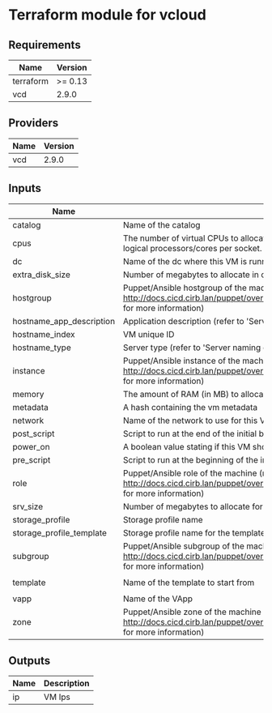 # Terraform module for vcloud

<!-- BEGINNING OF PRE-COMMIT-TERRAFORM DOCS HOOK -->
## Requirements

| Name | Version |
|------|---------|
| terraform | >= 0.13 |
| vcd | 2.9.0 |

## Providers

| Name | Version |
|------|---------|
| vcd | 2.9.0 |

## Inputs

| Name | Description | Type | Default | Required |
|------|-------------|------|---------|:--------:|
| catalog | Name of the catalog | `string` | `"LINUX-CAT"` | no |
| cpus | The number of virtual CPUs to allocate to the VM. Socket count is a result of: virtual logical processors/cores per socket. | `number` | `1` | no |
| dc | Name of the dc where this VM is running | `string` | `"sibelga"` | no |
| extra\_disk\_size | Number of megabytes to allocate in one extra disk | `number` | `0` | no |
| hostgroup | Puppet/Ansible hostgroup of the machine (refer to http://docs.cicd.cirb.lan/puppet/overview.html#_5_essential_machine_code_facts_code for more information) | `string` | n/a | yes |
| hostname\_app\_description | Application description (refer to 'Server naming convention v7.0) | `string` | n/a | yes |
| hostname\_index | VM unique ID | `number` | `1` | no |
| hostname\_type | Server type (refer to 'Server naming convention v7.0) | `string` | `"application"` | no |
| instance | Puppet/Ansible instance of the machine (refer to http://docs.cicd.cirb.lan/puppet/overview.html#_5_essential_machine_code_facts_code for more information) | `string` | n/a | yes |
| memory | The amount of RAM (in MB) to allocate to the VM | `number` | `1024` | no |
| metadata | A hash containing the vm metadata | `map` | `{}` | no |
| network | Name of the network to use for this VM | `string` | n/a | yes |
| post\_script | Script to run at the end of the initial boot | `string` | `""` | no |
| power\_on | A boolean value stating if this VM should be powered on | `bool` | `true` | no |
| pre\_script | Script to run at the beginning of the initial boot | `string` | `""` | no |
| role | Puppet/Ansible role of the machine (refer to http://docs.cicd.cirb.lan/puppet/overview.html#_5_essential_machine_code_facts_code for more information) | `string` | n/a | yes |
| srv\_size | Number of megabytes to allocate for /srv partition | `number` | `10240` | no |
| storage\_profile | Storage profile name | `string` | n/a | yes |
| storage\_profile\_template | Storage profile name for the template | `string` | n/a | yes |
| subgroup | Puppet/Ansible subgroup of the machine (refer to http://docs.cicd.cirb.lan/puppet/overview.html#_5_essential_machine_code_facts_code for more information) | `string` | `""` | no |
| template | Name of the template to start from | `string` | `"linux-rhel-7-tpl"` | no |
| vapp | Name of the VApp | `string` | n/a | yes |
| zone | Puppet/Ansible zone of the machine (refer to http://docs.cicd.cirb.lan/puppet/overview.html#_5_essential_machine_code_facts_code for more information) | `string` | n/a | yes |

## Outputs

| Name | Description |
|------|-------------|
| ip | VM Ips |

<!-- END OF PRE-COMMIT-TERRAFORM DOCS HOOK -->
